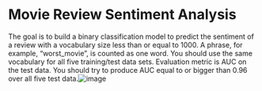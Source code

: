 # Movie Review Sentiment Analysis

The goal is to build a binary classification model to predict the sentiment of a review with a vocabulary size less than or equal to 1000. A phrase, for example, “worst_movie”, is counted as one word.
You should use the same vocabulary for all five training/test data sets.
Evaluation metric is AUC on the test data. You should try to produce AUC equal to or bigger than 0.96 over all five test data.![image](https://user-images.githubusercontent.com/28665055/208762560-d9b64f5b-3857-4e9a-b632-065de534e558.png)

